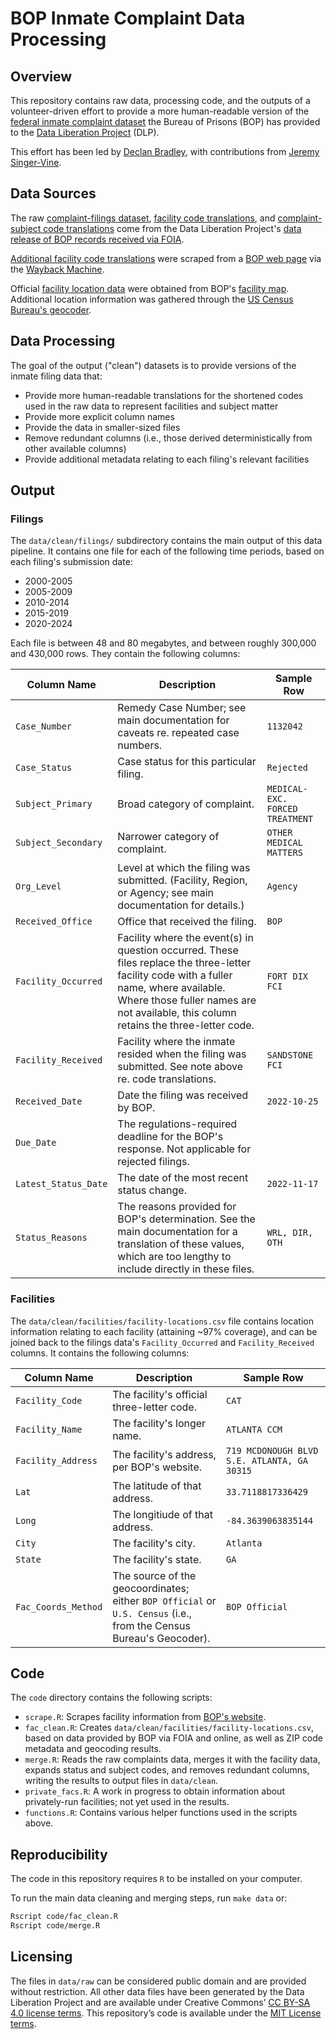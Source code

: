 # BOP Inmate Complaint Data Processing

## Overview

This repository contains raw data, processing code, and the outputs of a volunteer-driven effort to provide a more human-readable version of the [federal inmate complaint dataset](https://docs.google.com/document/d/1vTuyUFNqS9tex4_s4PgmhF8RTvTb-uFMN5ElDjjVHTM/edit) the Bureau of Prisons (BOP) has provided to the [Data Liberation Project](https://www.data-liberation-project.org/) (DLP).

This effort has been led by [Declan Bradley](https://github.com/declanrjb), with contributions from [Jeremy Singer-Vine](https://github.com/jsvine).

## Data Sources

The raw [complaint-filings dataset](data/raw/complaint-filings.parquet), [facility code translations](data/raw/facility-codes.csv), and [complaint-subject code translations](data/raw/subject-codes.csv) come from the Data Liberation Project's [data release of BOP records received via FOIA](https://docs.google.com/document/d/1vTuyUFNqS9tex4_s4PgmhF8RTvTb-uFMN5ElDjjVHTM/edit).

[Additional facility code translations](data/raw/bop-facility-codes-scraped.csv) were scraped from a [BOP web page](https://www.bop.gov/locations/list.jsp) via the [Wayback Machine](http://wayback.archive.org/). 

Official [facility location data](data/raw/locations_raw.txt) were obtained from BOP's [facility map](https://www.bop.gov/locations/map.jsp). Additional location information was gathered through the [US Census Bureau's geocoder](https://geocoding.geo.census.gov/geocoder/).

## Data Processing

The goal of the output ("clean") datasets is to provide versions of the inmate filing data that:

- Provide more human-readable translations for the shortened codes used in the raw data to represent facilities and subject matter
- Provide more explicit column names
- Provide the data in smaller-sized files
- Remove redundant columns (i.e., those derived deterministically from other available columns)
- Provide additional metadata relating to each filing's relevant facilities

## Output

### Filings

The `data/clean/filings/` subdirectory contains the main output of this data pipeline. It contains one file for each of the following time periods, based on each filing's submission date:

- 2000-2005
- 2005-2009
- 2010-2014
- 2015-2019
- 2020-2024

Each file is between 48 and 80 megabytes, and between roughly 300,000 and 430,000 rows. They contain the following columns:

| Column Name | Description | Sample Row |
|-------------|-------------|------------|
| `Case_Number` | Remedy Case Number; see main documentation for caveats re. repeated case numbers. | `1132042` |
| `Case_Status` | Case status for this particular filing. | `Rejected` |
| `Subject_Primary` | Broad category of complaint. | `MEDICAL-EXC. FORCED TREATMENT` |
| `Subject_Secondary` | Narrower category of complaint. | `OTHER MEDICAL MATTERS` |
| `Org_Level` | Level at which the filing was submitted. (Facility, Region, or Agency; see main documentation for details.) | `Agency` |
| `Received_Office` | Office that received the filing. | `BOP` |
| `Facility_Occurred` | Facility where the event(s) in question occurred. These files replace the three-letter facility code with a fuller name, where available. Where those fuller names are not available, this column retains the three-letter code. | `FORT DIX FCI` |
| `Facility_Received` | Facility where the inmate resided when the filing was submitted. See note above re. code translations. | `SANDSTONE FCI` |
| `Received_Date` | Date the filing was received by BOP. | `2022-10-25` |
| `Due_Date` | The regulations-required deadline for the BOP's response. Not applicable for rejected filings. | |
| `Latest_Status_Date` | The date of the most recent status change. | `2022-11-17` |
| `Status_Reasons` | The reasons provided for BOP's determination. See the main documentation for a translation of these values, which are too lengthy to include directly in these files. | `WRL, DIR, OTH` |

### Facilities

The `data/clean/facilities/facility-locations.csv` file contains location information relating to each facility (attaining ~97% coverage), and can be joined back to the filings data's `Facility_Occurred` and `Facility_Received` columns. It contains the following columns:

| Column Name | Description | Sample Row |
|-------------|-------------|------------|
| `Facility_Code` | The facility's official three-letter code. | `CAT` |
| `Facility_Name` | The facility's longer name. | `ATLANTA CCM` |
| `Facility_Address` | The facility's address, per BOP's website. | `719 MCDONOUGH BLVD S.E. ATLANTA, GA 30315` |
| `Lat` | The latitude of that address. | `33.7118817336429` |
| `Long` | The longitiude of that address. | `-84.3639063835144` |
| `City` | The facility's city. | `Atlanta` |
| `State` | The facility's state. | `GA` |
| `Fac_Coords_Method` | The source of the geocoordinates; either `BOP Official` or `U.S. Census` (i.e., from the Census Bureau's Geocoder). | `BOP Official` |

## Code

The `code` directory contains the following scripts:

- `scrape.R`: Scrapes facility information from [BOP's website](https://www.bop.gov/mobile/locations/). 
- `fac_clean.R`: Creates `data/clean/facilities/facility-locations.csv`, based on data provided by BOP via FOIA and online, as well as ZIP code metadata and geocoding results.
- `merge.R`: Reads the raw complaints data, merges it with the facility data, expands status and subject codes, and removes redundant columns, writing the results to output files in `data/clean`. 
- `private_facs.R`: A work in progress to obtain information about privately-run facilities; not yet used in the results.
- `functions.R`: Contains various helper functions used in the scripts above.

## Reproducibility

The code in this repository requires `R` to be installed on your computer.

To run the main data cleaning and merging steps, run `make data` or:

```sh
Rscript code/fac_clean.R
Rscript code/merge.R
```

## Licensing

The files in `data/raw` can be considered public domain and are provided without restriction. All other data files have been generated by the Data Liberation Project and are available under Creative Commons’ [CC BY-SA 4.0 license terms](https://creativecommons.org/licenses/by-sa/4.0/). This repository’s code is available under the [MIT License terms](https://opensource.org/license/mit/).
